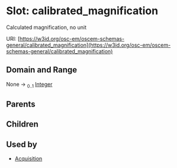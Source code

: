 
# Slot: calibrated_magnification

Calculated magnification, no unit

URI: [https://w3id.org/osc-em/oscem-schemas-general/calibrated_magnification](https://w3id.org/osc-em/oscem-schemas-general/calibrated_magnification)


## Domain and Range

None &#8594;  <sub>0..1</sub> [Integer](types/Integer.md)

## Parents


## Children


## Used by

 * [Acquisition](Acquisition.md)
